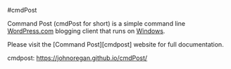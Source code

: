 #cmdPost

Command Post (cmdPost for short) is a simple command line [WordPress.com][wp]
blogging client that runs on [Windows].

Please visit the [Command Post][cmdpost] website for full documentation.

[wp]: https://wordpress.com/
[windows]: http://windows.microsoft.com/
cmdpost: https://johnoregan.github.io/cmdPost/
